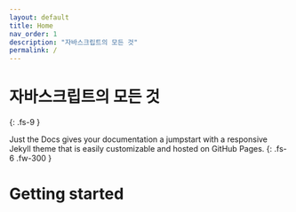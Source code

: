 ```yaml
---
layout: default
title: Home
nav_order: 1
description: "자바스크립트의 모든 것"
permalink: /
---
```


# 자바스크립트의 모든 것
{: .fs-9 }

Just the Docs gives your documentation a jumpstart with a responsive Jekyll theme that is easily customizable and hosted on GitHub Pages.
{: .fs-6 .fw-300 }


# Getting started